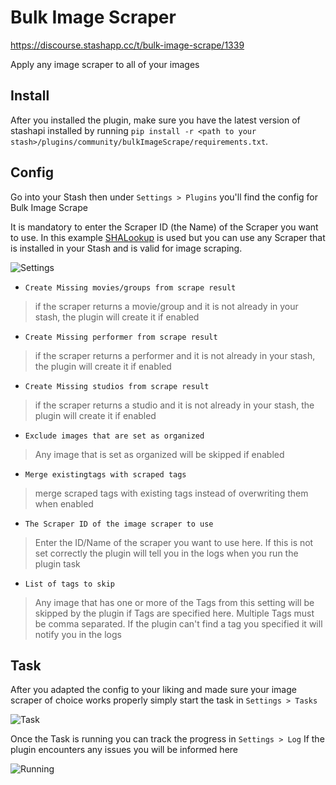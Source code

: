 # Bulk Image Scraper

https://discourse.stashapp.cc/t/bulk-image-scrape/1339

Apply any image scraper to all of your images 

## Install

After you installed the plugin, make sure you have the latest version of stashapi installed by running `pip install -r <path to your stash>/plugins/community/bulkImageScrape/requirements.txt`.

## Config

Go into your Stash then under `Settings > Plugins` you'll find the config for Bulk Image Scrape

It is mandatory to enter the Scraper ID (the Name) of the Scraper you want to use. In this example [SHALookup](https://github.com/FansDB/metadata-scrapers) is used but you can use any Scraper that is installed in your Stash and is valid for image scraping.

![Settings](./res/settings.png)

- `Create Missing movies/groups from scrape result`
> if the scraper returns a movie/group and it is not already in your stash, the plugin will create it if enabled
- `Create Missing performer from scrape result`
> if the scraper returns a performer and it is not already in your stash, the plugin will create it if enabled
- `Create Missing studios from scrape result`
> if the scraper returns a studio and it is not already in your stash, the plugin will create it if enabled
- `Exclude images that are set as organized`
> Any image that is set as organized will be skipped if enabled
- `Merge existingtags with scraped tags`
> merge scraped tags with existing tags instead of overwriting them when enabled
- `The Scraper ID of the image scraper to use`
> Enter the ID/Name of the scraper you want to use here. If this is not set correctly the plugin will tell you in the logs when you run the plugin task
- `List of tags to skip`
> Any image that has one or more of the Tags from this setting will be skipped by the plugin if Tags are specified here. Multiple Tags must be comma separated. If the plugin can't find a tag you specified it will notify you in the logs

## Task

After you adapted the config to your liking and made sure your image scraper of choice works properly simply start the task in `Settings > Tasks`

![Task](./res/task.png)

Once the Task is running you can track the progress in `Settings > Log`
If the plugin encounters any issues you will be informed here

![Running](./res/running.png)
